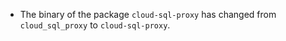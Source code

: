 - The binary of the package `cloud-sql-proxy` has changed from `cloud_sql_proxy` to `cloud-sql-proxy`.
